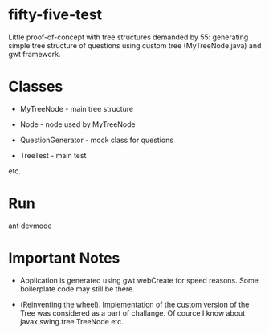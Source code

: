 fifty-five-test
===============

Little proof-of-concept with tree structures demanded by 55:
generating simple tree structure of questions using
custom tree (MyTreeNode.java) and gwt framework.

Classes
===

* MyTreeNode  - main tree structure
* Node - node used by MyTreeNode
* QuestionGenerator  - mock class for questions

* TreeTest  - main test

etc.

Run
====
ant devmode

Important Notes
===
* Application is generated using gwt webCreate for speed reasons. Some boilerplate code may still be there.

* (Reinventing the wheel). Implementation of the custom version of the Tree was considered as a part of challange. Of cource I know about javax.swing.tree TreeNode etc.


